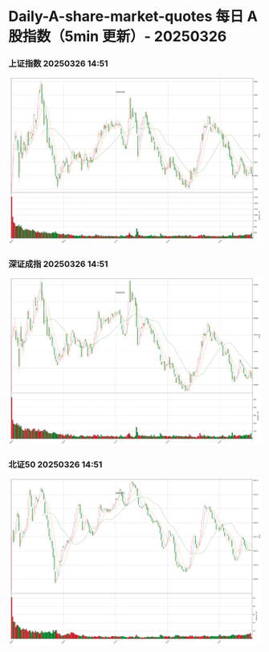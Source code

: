 
# Daily-A-share-market-quotes 每日 A 股指数（5min 更新）- 20250326

### 上证指数 20250326 14:51
![](./fig/2025/3/20250326-sh000001.png)

### 深证成指 20250326 14:51
![](./fig/2025/3/20250326-sz399001.png)

### 北证50 20250326 14:51
![](./fig/2025/3/20250326-bj899050.png)

